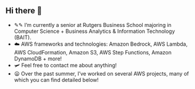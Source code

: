 ## Hi there 👋

- ✎✎ I’m currently a senior at Rutgers Business School majoring in Computer Science + Business Analytics & Information Technology (BAIT).
- ☁️ AWS frameworks and technologies: Amazon Bedrock, AWS Lambda, AWS CloudFormation, Amazon S3, AWS Step Functions, Amazon DynamoDB + more!
- 🛩️ Feel free to contact me about anything!
- 😦 Over the past summer, I’ve worked on several AWS projects, many of which you can find detailed below!
<!--
**Achal2/Achal2** is a ✨ _special_ ✨ repository because its `README.md` (this file) appears on your GitHub profile.

Here are some ideas to get you started:

- 🔭 I’m currently working on ...
- 🌱 I’m currently learning ...
- 👯 I’m looking to collaborate on ...
- 🤔 I’m looking for help with ...
- 💬 Ask me about ...
- 📫 How to reach me: ...
- 😄 Pronouns: ...
- ⚡ Fun fact: ...
- ![movdragonite](https://github.com/user-attachments/assets/c4085761-46ae-49e0-9c3c-0a16c6e5ea52)

-->
